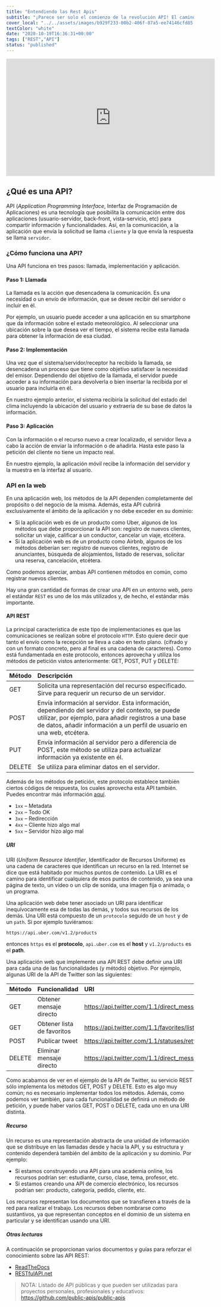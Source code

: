 ```yaml
---
title: "Entendiendo las Rest Apis"
subtitle: "¡Parece ser solo el comienzo de la revolución API! El camino de la humanidad se dirige hacia la arquitectura de la API... puedes aprender cualquier idioma o herramienta, pero esta es una de esas pocas especialidades que te garantizará un trabajo bien pagado durante los próximos 60 años, así que siéntete cómodo con REST Api. :)"
cover_local: "../../assets/images/b929f233-00b2-406f-87a5-ee74146cfd85.jpeg"
textColor: "white"
date: "2020-10-19T16:36:31+00:00"
tags: ["REST","API"]
status: "published"
---
```


<iframe width="560" height="315" src="https://www.youtube.com/embed/QsrWtqnQGMc" frameborder="0" allow="accelerometer; autoplay; encrypted-media; gyroscope; picture-in-picture" allowfullscreen></iframe>

## ¿Qué es una API?

API (*Application Programming Interface*, Interfaz de Programación de Aplicaciones) es una tecnología que posibilita la comunicación entre dos aplicaciones (usuario-servidor, back-front, vista-servicio, etc) para compartir información y funcionalidades. Así, en la comunicación, a la aplicación que envía la solicitud se llama `cliente` y la que envía la respuesta se llama `servidor`.

### ¿Cómo funciona una API?

Una API funciona en tres pasos: llamada, implementación y aplicación.

#### Paso 1: Llamada
La llamada es la acción que desencadena la comunicación. Es una necesidad o un envío de información, que se desee recibir del servidor o incluir en él.

Por ejemplo, un usuario puede acceder a una aplicación en su smartphone que da información sobre el estado meteorológico. Al seleccionar una ubicación sobre la que desea ver el tiempo, el sistema recibe esta llamada para obtener la información de esa ciudad.

#### Paso 2: Implementación
Una vez que el sistema/servidor/receptor ha recibido la llamada, se desencadena un proceso que tiene como objetivo satisfacer la necesidad del emisor. Dependiendo del objetivo de la llamada, el servidor puede acceder a su información para devolverla o bien insertar la recibida por el usuario para incluirla en él.

En nuestro ejemplo anterior, el sistema recibiría la solicitud del estado del clima incluyendo la ubicación del usuario y extraería de su base de datos la información.

#### Paso 3: Aplicación
Con la información o el recurso nuevo a crear localizado, el servidor lleva a cabo la acción de enviar la información o de añadirla. Hasta este paso la petición del cliente no tiene un impacto real.

En nuestro ejemplo, la aplicación móvil recibe la información del servidor y la muestra en la interfaz al usuario.

### API en la web
En una aplicación web, los métodos de la API dependen completamente del propósito o del negocio de la misma. Además, esta API cubrirá exclusivamente el ámbito de la aplicación y no debe exceder en su dominio:

- Si la aplicación web es de un producto como Uber, algunos de los métodos que debe proporcionar la API son: registro de nuevos clientes, solicitar un viaje, calificar a un conductor, cancelar un viaje, etcétera.
- Si la aplicación web es de un producto como Airbnb, algunos de los métodos deberían ser: registro de nuevos clientes, registro de anunciantes, búsqueda de alojamientos, listado de reservas, solicitar una reserva, cancelación, etcétera.

Como podemos apreciar, ambas API contienen métodos en común, como registrar nuevos clientes.

Hay una gran cantidad de formas de crear una API en un entorno web, pero el estándar `REST` es uno de los más utilizados y, de hecho, el estándar más importante.

#### API REST
La principal característica de este tipo de implementaciones es que las comunicaciones se realizan sobre el protocolo `HTTP`. Esto quiere decir que tanto el envío como la recepción se lleva a cabo en texto plano. (cifrado y con un formato concreto, pero al final es una cadena de caracteres). Como está fundamentada en este protocolo, entonces aprovecha y utiliza los métodos de petición vistos anteriormente: GET, POST, PUT y DELETE:

|**Método**    |**Descripción**  |
|:-------------|:----------------|
|GET | Solicita una representación del recurso especificado. Sirve para requerir un recurso de un servidor. |
|POST | Envía información al servidor. Esta información, dependiendo del servidor y del contexto, se puede utilizar, por ejemplo, para añadir registros a una base de datos, añadir información a un perfil de usuario en una web, etcétera. |
|PUT | Envía información al servidor pero a diferencia de POST, este método se utiliza para actualizar información ya existente en él. |
|DELETE |Se utiliza para eliminar datos en el servidor. |

Además de los métodos de petición, este protocolo establece también ciertos códigos de respuesta, los cuales aprovecha esta API también. Puedes encontrar más información [aquí](https://developer.mozilla.org/es/docs/Web/HTTP/Status).

+ `1xx` – Metadata
+ `2xx` – Todo OK
+ `3xx` – Redirección
+ `4xx` – Cliente hizo algo mal
+ `5xx` – Servidor hizo algo mal

##### URI
URI (*Uniform Resource Identifier*, Identificador de Recursos Uniforme) es una cadena de caracteres que identifican un recurso en la red. Internet se dice que está habitado por muchos puntos de contenido. La URI es el camino para identificar cualquiera de esos puntos de contenido, ya sea una página de texto, un vídeo o un clip de sonida, una imagen fija o animada, o un programa.

Una aplicación web debe tener asociado un URI para identificar inequívocamente esa de todas las demás, y todos sus recursos de los demás. Una URI está compuesto de un `protocolo` seguido de un `host` y de un `path`. Si por ejemplo tuviéramos:

```
https://api.uber.com/v1.2/products
```

entonces `https` es el **protocolo**, `api.uber.com` es el **host** y `v1.2/products` es el **path**.

Una aplicación web que implemente una API REST debe definir una URI para cada una de las funcionalidades (y método) objetivo. Por ejemplo, algunas URI de la API de Twitter son las siguientes:

|**Método**    |**Funcionalidad**  |**URI**     |
|:-------------|:------------------|:-----------|
| GET | Obtener mensaje directo | https://api.twitter.com/1.1/direct_messages/events/show.json |
| GET | Obtener lista de favoritos | https://api.twitter.com/1.1/favorites/list.json |
| POST | Publicar tweet | https://api.twitter.com/1.1/statuses/retweet/:id.json | 
| DELETE | Eliminar mensaje directo | https://api.twitter.com/1.1/direct_messages/events/destroy.json |

Como acabamos de ver en el ejemplo de la API de Twitter, su servicio REST sólo implementa los métodos GET, POST y DELETE. Esto es algo muy común; no es necesario implementar todos los métodos. Además, como podemos ver también, para cada funcionalidad se definirá un método de petición, y puede haber varios GET, POST o DELETE, cada uno en una URI distinta.

##### Recurso
Un recurso es una representación abstracta de una unidad de información que se distribuye en las llamadas desde y hacia la API, y su estructura y contenido dependerá también del ámbito de la aplicación y su dominio. Por ejemplo:

+ Si estamos construyendo una API para una academia online, los recursos podrían ser: estudiante, curso, clase, tema, profesor, etc.
+ Si estamos creando una API de comercio electrónico, los recursos podrian ser: producto, categoría, pedido, cliente, etc.
  
Los recursos representan los documentos que se transfieren a través de la red para realizar el trabajo. Los recursos deben nombrarse como sustantivos, ya que representan conceptos en el dominio de un sistema en particular y se identifican usando una URI.

##### Otras lecturas
A continuación se proporcionan varios documentos y guías para reforzar el conocimiento sobre las API REST:

- [ReadTheDocs](https://restful-api-design.readthedocs.io/en/latest/resources.html)
- [RESTfulAPI.net](https://restfulapi.net/)

> NOTA: Listado de API públicas y que pueden ser utilizadas para proyectos personales, profesionales y educativos: https://github.com/public-apis/public-apis